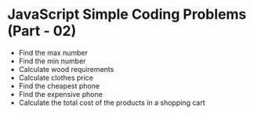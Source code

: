 # JavaScript Simple Coding Problems (Part - 02)

- Find the max number
- Find the min number
- Calculate wood requirements
- Calculate clothes price
- Find the cheapest phone
- Find the expensive phone
- Calculate the total cost of the products in a shopping cart
